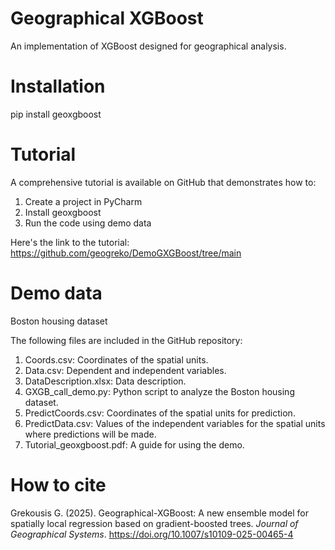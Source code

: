 # Geographical XGBoost
An implementation of XGBoost designed for geographical analysis.

# Installation
pip install geoxgboost

# Tutorial
A comprehensive tutorial is available on GitHub that demonstrates how to:
1.   Create a project in PyCharm
2.   Install geoxgboost
3.   Run the code using demo data

Here's the link to the tutorial:
https://github.com/geogreko/DemoGXGBoost/tree/main 

# Demo data
Boston housing dataset

The following files are included in the GitHub repository:

1.    Coords.csv: Coordinates of the spatial units.
2.    Data.csv: Dependent and independent variables.
3.    DataDescription.xlsx: Data description.
4.    GXGB_call_demo.py: Python script to analyze the Boston housing dataset.
5.    PredictCoords.csv: Coordinates of the spatial units for prediction.
6.    PredictData.csv: Values of the independent variables for the spatial units where predictions will be made.
7.    Tutorial_geoxgboost.pdf: A guide for using the demo.

# How to cite
Grekousis G. (2025). Geographical-XGBoost: A new ensemble model for spatially local regression based on gradient-boosted trees. _Journal of Geographical Systems_. 
https://doi.org/10.1007/s10109-025-00465-4



